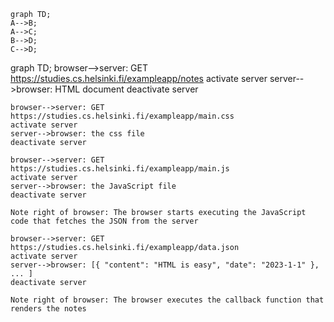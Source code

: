 ```mermaid
graph TD;
A-->B;
A-->C;
B-->D;
C-->D;
  ```

graph TD;
    browser-->server: GET https://studies.cs.helsinki.fi/exampleapp/notes
    activate server
    server-->browser: HTML document
    deactivate server

    browser-->server: GET https://studies.cs.helsinki.fi/exampleapp/main.css
    activate server
    server-->browser: the css file
    deactivate server

    browser-->server: GET https://studies.cs.helsinki.fi/exampleapp/main.js
    activate server
    server-->browser: the JavaScript file
    deactivate server

    Note right of browser: The browser starts executing the JavaScript code that fetches the JSON from the server

    browser-->server: GET https://studies.cs.helsinki.fi/exampleapp/data.json
    activate server
    server-->browser: [{ "content": "HTML is easy", "date": "2023-1-1" }, ... ]
    deactivate server

    Note right of browser: The browser executes the callback function that renders the notes
  
